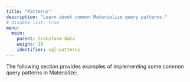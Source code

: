 ```yaml
---
title: "Patterns"
description: "Learn about common Materialize query patterns."
# disable_list: true
menu:
  main:
    parent: transform-data
    weight: 10
    identifier: sql-patterns
---
```


The following section provides examples of implementing some common query
patterns in Materialize:
